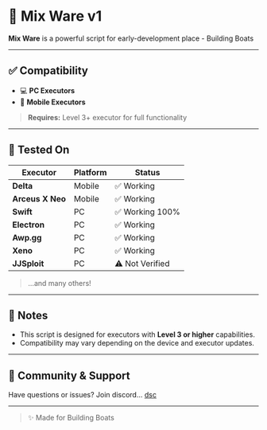 # 🚀 Mix Ware v1

**Mix Ware** is a powerful script for early-development place - Building Boats

---

## ✅ Compatibility

- 💻 **PC Executors**
- 📱 **Mobile Executors**

> **Requires:** Level 3+ executor for full functionality

---

## 🔧 Tested On

| Executor        | Platform | Status        |
|-----------------|----------|---------------|
| **Delta**       | Mobile  | ✅ Working     |
| **Arceus X Neo**| Mobile  | ✅ Working     |
| **Swift**       | PC      | ✅ Working 100%|
| **Electron**    | PC      | ✅ Working     |
| **Awp.gg**      | PC      | ✅ Working     |
| **Xeno**        | PC      | ✅ Working     |
| **JJSploit**    | PC      | ⚠️ Not Verified|

> ...and many others!

---

## 📎 Notes

- This script is designed for executors with **Level 3 or higher** capabilities.
- Compatibility may vary depending on the device and executor updates.

---

## 💬 Community & Support

Have questions or issues? Join discord... [dsc](https://discord.com)

---

> ✨ Made for Building Boats
